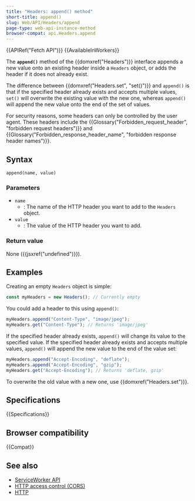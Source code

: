```yaml
---
title: "Headers: append() method"
short-title: append()
slug: Web/API/Headers/append
page-type: web-api-instance-method
browser-compat: api.Headers.append
---
```


{{APIRef("Fetch API")}} {{AvailableInWorkers}}

The **`append()`** method of the {{domxref("Headers")}}
interface appends a new value onto an existing header inside a `Headers`
object, or adds the header if it does not already exist.

The difference between {{domxref("Headers.set", "set()")}} and `append()` is
that if the specified header already exists and accepts multiple values,
`set()` will overwrite the existing value with the new one, whereas
`append()` will append the new value onto the end of the set of values.

For security reasons, some headers can only be controlled by the user agent. These
headers include the {{Glossary("Forbidden_request_header", "forbidden request headers")}}
and {{Glossary("Forbidden_response_header_name", "forbidden response header names")}}.

## Syntax

```js-nolint
append(name, value)
```

### Parameters

- `name`
  - : The name of the HTTP header you want to add to the `Headers` object.
- `value`
  - : The value of the HTTP header you want to add.

### Return value

None ({{jsxref("undefined")}}).

## Examples

Creating an empty `Headers` object is simple:

```js
const myHeaders = new Headers(); // Currently empty
```

You could add a header to this using `append()`:

```js
myHeaders.append("Content-Type", "image/jpeg");
myHeaders.get("Content-Type"); // Returns 'image/jpeg'
```

If the specified header already exists, `append()` will change its value to
the specified value. If the specified header already exists and accepts multiple values,
`append()` will append the new value to the end of the value set:

```js
myHeaders.append("Accept-Encoding", "deflate");
myHeaders.append("Accept-Encoding", "gzip");
myHeaders.get("Accept-Encoding"); // Returns 'deflate, gzip'
```

To overwrite the old value with a new one, use {{domxref("Headers.set")}}.

## Specifications

{{Specifications}}

## Browser compatibility

{{Compat}}

## See also

- [ServiceWorker API](/en-US/docs/Web/API/Service_Worker_API)
- [HTTP access control (CORS)](/en-US/docs/Web/HTTP/Guides/CORS)
- [HTTP](/en-US/docs/Web/HTTP)

